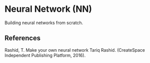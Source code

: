 # Neural Network (NN)
Building neural networks from scratch.

## References
Rashid, T. Make your own neural network Tariq Rashid. (CreateSpace Independent Publishing Platform, 2016).